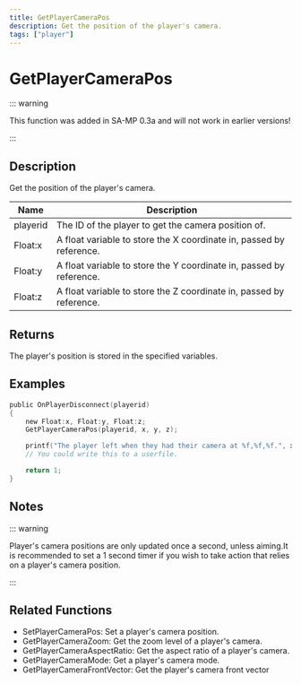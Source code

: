 ```yaml
---
title: GetPlayerCameraPos
description: Get the position of the player's camera.
tags: ["player"]
---
```


# GetPlayerCameraPos

<TagLinks />

::: warning

This function was added in SA-MP 0.3a and will not work in earlier versions!

:::

## Description

Get the position of the player's camera.

| Name     | Description                                                         |
| -------- | ------------------------------------------------------------------- |
| playerid | The ID of the player to get the camera position of.                 |
| Float:x  | A float variable to store the X coordinate in, passed by reference. |
| Float:y  | A float variable to store the Y coordinate in, passed by reference. |
| Float:z  | A float variable to store the Z coordinate in, passed by reference. |

## Returns

The player's position is stored in the specified variables.

## Examples

```c
public OnPlayerDisconnect(playerid)
{
    new Float:x, Float:y, Float:z;
    GetPlayerCameraPos(playerid, x, y, z);

    printf("The player left when they had their camera at %f,%f,%f.", x, y, z);
    // You could write this to a userfile.

    return 1;
}
```

## Notes

::: warning

Player's camera positions are only updated once a second, unless aiming.It is recommended to set a 1 second timer if you wish to take action that relies on a player's camera position.

:::

## Related Functions

- SetPlayerCameraPos: Set a player's camera position.
- GetPlayerCameraZoom: Get the zoom level of a player's camera.
- GetPlayerCameraAspectRatio: Get the aspect ratio of a player's camera.
- GetPlayerCameraMode: Get a player's camera mode.
- GetPlayerCameraFrontVector: Get the player's camera front vector
